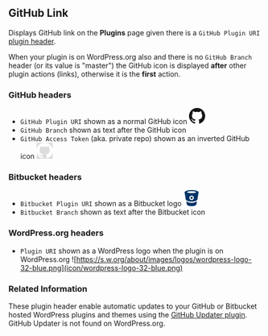 ## GitHub Link

Displays GitHub link on the **Plugins** page given there is a `GitHub Plugin URI`
[plugin header](https://github.com/szepeviktor/github-link/blob/master/github-link.php#L12).

When your plugin is on WordPress.org also and there is no `GitHub Branch` header (or its value is "master")
the GitHub icon is displayed **after** other plugin actions (links), otherwise it is the **first** action.

### GitHub headers

- `GitHub Plugin URI` shown as a normal GitHub icon ![GitHub icon](icon/GitHub-Mark-32px.png)
- `GitHub Branch` shown as text after the GitHub icon
- `GitHub Access Token` (aka. private repo) shown as an inverted GitHub icon ![GitHub inverted](icon/README-GitHub-Mark-Light-32px.png)

### Bitbucket headers

- `Bitbucket Plugin URI` shown as a Bitbucket logo ![Bitbucket logo](icon/bitbucket_32_darkblue_atlassian.png)
- `Bitbucket Branch` shown as text after the Bitbucket icon

### WordPress.org headers

- `Plugin URI` shown as a WordPress logo when the plugin is on WordPress.org ![https://s.w.org/about/images/logos/wordpress-logo-32-blue.png](icon/wordpress-logo-32-blue.png)

### Related Information

These plugin header enable automatic updates to your GitHub or Bitbucket hosted WordPress
plugins and themes using the [GitHub Updater plugin](https://github.com/afragen/github-updater).
GitHub Updater is not found on WordPress.org.
